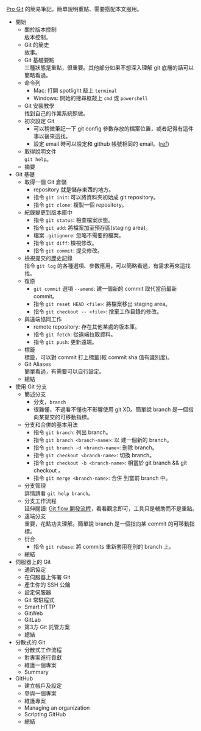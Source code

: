 [Pro Git](https://git-scm.com/book/zh-tw/v1) 的簡易筆記，簡單說明重點、需要搭配本文服用。

- 開始
  - 關於版本控制  
    版本控制。
  - Git 的簡史  
    故事。
  - Git 基礎要點  
    三種狀態是重點，很重要。其他部分如果不想深入理解 git 底層的話可以簡略看過。
  - 命令列  
    - Mac: 打開 spotlight 敲上 `terminal`
    - Windows: 開始的搜尋框敲上 `cmd` 或 `powershell`
  - Git 安裝教學  
    找到自己的作業系統照做。
  - 初次設定 Git  
    - 可以稍微筆記一下 git config 參數存放的檔案位置，或者記得有這件事以後來這找。
    - 設定 email 時可以設定和 github 帳號相同的 email。([ref](https://help.github.com/articles/why-are-my-commits-linked-to-the-wrong-user/))
  - 取得說明文件  
    `git help`。
  - 摘要
- Git 基礎
  - 取得一個 Git 倉儲  
    - repository 就是儲存東西的地方。
    - 指令 `git init`: 可以將資料夾初始成 git repository。
    - 指令 `git clone`: 複製一個 repository。
  - 紀錄變更到版本庫中  
    - 指令 `git status`: 檢查檔案狀態。
    - 指令 `git add`: 將檔案加至預存區(staging area)。
    - 檔案 `.gitignore`: 忽略不需要的檔案。
    - 指令 `git diff`: 檢視修改。
    - 指令 `git commit`: 提交修改。
  - 檢視提交的歷史記錄  
    指令 `git log` 的各種選項、參數應用，可以簡略看過，有需求再來這找找。
  - 復原  
    - `git commit` 選項 `--amend`: 建一個新的 commit 取代當前最新 commit。
    - 指令 `git reset HEAD <file>`: 將檔案移出 staging area。
    - 指令 `git checkout -- <file>`: 捨棄工作目錄的修改。
  - 與遠端協同工作  
    - remote repository: 存在其他某處的版本庫。
    - 指令 `git fetch`: 從遠端拉取資料。
    - 指令 `git push`: 更新遠端。
  - 標籤  
    標籤，可以對 commit 打上標籤(較 commit sha 值有識別度)。
  - Git Aliases  
    簡單看過，有需要可以自行設定。
  - 總結
- 使用 Git 分支
  - 簡述分支  
    - 分支，`branch`
    - 很難懂，不過看不懂也不影響使用 git XD。簡單說 branch 是一個指向某提交的可移動指標。
  - 分支和合併的基本用法  
    - 指令 `git branch`: 列出 branch。
    - 指令 `git branch <branch-name>`: 以 <branch-name> 建一個新的 branch。
    - 指令 `git branch -d <branch-name>`: 刪除 <branch-name> branch。
    - 指令 `git checkout <branch-name>`: 切換 branch。
    - 指令 `git checkout -b <branch-name>`: 相當於 git branch <branch-name> && git checkout <branch-name>。
    - 指令 `git merge <branch-name>`: 合併 <branch-name> 到當前 branch 中。
  - 分支管理  
    詳情請看 `git help branch`。
  - 分支工作流程  
    延伸閱讀: [Git flow 開發流程](https://ihower.tw/blog/archives/5140)，看看觀念即可，工具只是輔助而不是重點。
  - 遠端分支  
    重要，花點功夫理解。簡單說 branch 是一個指向某 commit 的可移動指標。
  - 衍合  
    - 指令 `git rebase`: 將 commits 重新套用在別的 branch 上。
  - 總結
- 伺服器上的 Git
  - 通訊協定
  - 在伺服器上佈署 Git
  - 產生你的 SSH 公鑰
  - 設定伺服器
  - Git 常駐程式
  - Smart HTTP
  - GitWeb
  - GitLab
  - 第3方 Git 託管方案
  - 總結
- 分散式的 Git
  - 分散式工作流程
  - 對專案進行貢獻
  - 維護一個專案
  - Summary
- GitHub
  - 建立帳戶及設定
  - 參與一個專案
  - 維護專案
  - Managing an organization
  - Scripting GitHub
  - 總結
